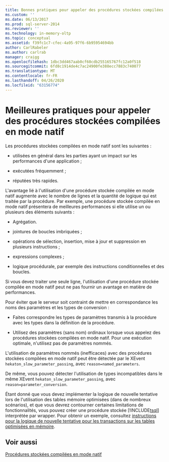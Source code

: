 ```yaml
---
title: Bonnes pratiques pour appeler des procédures stockées compilées en mode natif | Microsoft Docs
ms.custom: ''
ms.date: 06/13/2017
ms.prod: sql-server-2014
ms.reviewer: ''
ms.technology: in-memory-oltp
ms.topic: conceptual
ms.assetid: f39fc1c7-cfec-4a95-97f6-6b95954694bb
author: CarlRabeler
ms.author: carlrab
manager: craigg
ms.openlocfilehash: 1dbc3dd467aab0cf60cdb255165767fc12a0f518
ms.sourcegitcommit: 6fd8c1914de4c7ac24900fe388ecc7883c740077
ms.translationtype: MT
ms.contentlocale: fr-FR
ms.lasthandoff: 04/26/2020
ms.locfileid: "63156774"
---
```

# <a name="best-practices-for-calling-natively-compiled-stored-procedures"></a>Meilleures pratiques pour appeler des procédures stockées compilées en mode natif
  Les procédures stockées compilées en mode natif sont les suivantes :  
  
-   utilisées en général dans les parties ayant un impact sur les performances d'une application ;  
  
-   exécutées fréquemment ;  
  
-   réputées très rapides.  
  
 L'avantage lié à l'utilisation d'une procédure stockée compilée en mode natif augmente avec le nombre de lignes et la quantité de logique qui est traitée par la procédure. Par exemple, une procédure stockée compilée en mode natif présentera de meilleures performances si elle utilise un ou plusieurs des éléments suivants :  
  
-   Agrégation.  
  
-   jointures de boucles imbriquées ;  
  
-   opérations de sélection, insertion, mise à jour et suppression en plusieurs instructions ;  
  
-   expressions complexes ;  
  
-   logique procédurale, par exemple des instructions conditionnelles et des boucles.  
  
 Si vous devez traiter une seule ligne, l'utilisation d'une procédure stockée compilée en mode natif peut ne pas fournir un avantage en matière de performances.  
  
 Pour éviter que le serveur soit contraint de mettre en correspondance les noms des paramètres et les types de conversion :  
  
-   Faites correspondre les types de paramètres transmis à la procédure avec les types dans la définition de la procédure.  
  
-   Utilisez des paramètres (sans nom) ordinaux lorsque vous appelez des procédures stockées compilées en mode natif. Pour une exécution optimale, n'utilisez pas de paramètres nommés.  
  
 L'utilisation de paramètres nommés (inefficaces) avec des procédures stockées compilées en mode natif peut être détectée par le XEvent `hekaton_slow_parameter_passing`, avec `reason=named_parameters`.  
  
 De même, vous pouvez détecter l'utilisation de types incompatibles dans le même XEvent `hekaton_slow_parameter_passing`, avec `reason=parameter_conversion`.  
  
 Étant donné que vous devez implémenter la logique de nouvelle tentative lors de l'utilisation des tables mémoire optimisées (dans de nombreux scénarios), et que vous devrez contourner certaines limitations de fonctionnalités, vous pouvez créer une procédure stockée [!INCLUDE[tsql](../../includes/tsql-md.md)] interprétée par wrapper. Pour obtenir un exemple, consultez [instructions pour la logique de nouvelle tentative pour les transactions sur les tables optimisées en mémoire](memory-optimized-tables.md).  
  
## <a name="see-also"></a>Voir aussi  
 [Procédures stockées compilées en mode natif](natively-compiled-stored-procedures.md)  
  
  
